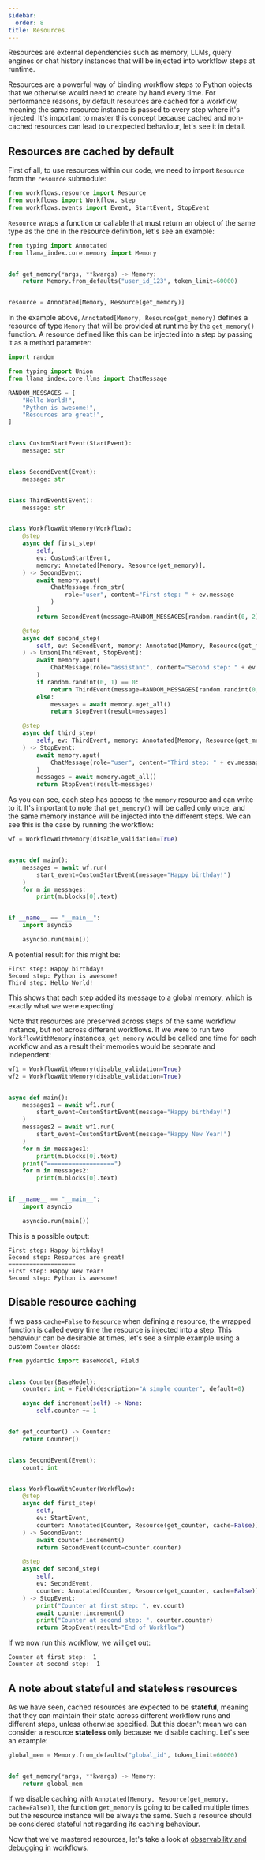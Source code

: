 ```yaml
---
sidebar:
  order: 8
title: Resources
---
```


Resources are external dependencies such as memory, LLMs, query engines or chat history instances that will be injected
into workflow steps at runtime.

Resources are a powerful way of binding workflow steps to Python objects that we otherwise would need to create by hand
every time. For performance reasons, by default resources are cached for a workflow, meaning the same resource instance
is passed to every step where it's injected. It's important to master this concept because cached and non-cached
resources can lead to unexpected behaviour, let's see it in detail.

## Resources are cached by default

First of all, to use resources within our code, we need to import `Resource` from the `resource` submodule:

```python
from workflows.resource import Resource
from workflows import Workflow, step
from workflows.events import Event, StartEvent, StopEvent
```

`Resource` wraps a function or callable that must return an object of the same type as the one in the resource
definition, let's see an example:

```python
from typing import Annotated
from llama_index.core.memory import Memory


def get_memory(*args, **kwargs) -> Memory:
    return Memory.from_defaults("user_id_123", token_limit=60000)


resource = Annotated[Memory, Resource(get_memory)]
```

In the example above, `Annotated[Memory, Resource(get_memory)` defines a resource of type `Memory` that will be provided
at runtime by the `get_memory()` function. A resource defined like this can be injected into a step by passing it as
a method parameter:

```python
import random

from typing import Union
from llama_index.core.llms import ChatMessage

RANDOM_MESSAGES = [
    "Hello World!",
    "Python is awesome!",
    "Resources are great!",
]


class CustomStartEvent(StartEvent):
    message: str


class SecondEvent(Event):
    message: str


class ThirdEvent(Event):
    message: str


class WorkflowWithMemory(Workflow):
    @step
    async def first_step(
        self,
        ev: CustomStartEvent,
        memory: Annotated[Memory, Resource(get_memory)],
    ) -> SecondEvent:
        await memory.aput(
            ChatMessage.from_str(
                role="user", content="First step: " + ev.message
            )
        )
        return SecondEvent(message=RANDOM_MESSAGES[random.randint(0, 2)])

    @step
    async def second_step(
        self, ev: SecondEvent, memory: Annotated[Memory, Resource(get_memory)]
    ) -> Union[ThirdEvent, StopEvent]:
        await memory.aput(
            ChatMessage(role="assistant", content="Second step: " + ev.message)
        )
        if random.randint(0, 1) == 0:
            return ThirdEvent(message=RANDOM_MESSAGES[random.randint(0, 2)])
        else:
            messages = await memory.aget_all()
            return StopEvent(result=messages)

    @step
    async def third_step(
        self, ev: ThirdEvent, memory: Annotated[Memory, Resource(get_memory)]
    ) -> StopEvent:
        await memory.aput(
            ChatMessage(role="user", content="Third step: " + ev.message)
        )
        messages = await memory.aget_all()
        return StopEvent(result=messages)
```

As you can see, each step has access to the `memory` resource and can write to it. It's important to note that
`get_memory()` will be called only once, and the same memory instance will be injected into the different steps. We can
see this is the case by running the workflow:

```python
wf = WorkflowWithMemory(disable_validation=True)


async def main():
    messages = await wf.run(
        start_event=CustomStartEvent(message="Happy birthday!")
    )
    for m in messages:
        print(m.blocks[0].text)


if __name__ == "__main__":
    import asyncio

    asyncio.run(main())
```

A potential result for this might be:

```text
First step: Happy birthday!
Second step: Python is awesome!
Third step: Hello World!
```

This shows that each step added its message to a global memory, which is exactly what we were expecting!

Note that resources are preserved across steps of the same workflow instance, but not across different workflows. If we
were to run two `WorkflowWithMemory` instances, `get_memory` would be called one time for each workflow and as a result
their memories would be separate and independent:

```python
wf1 = WorkflowWithMemory(disable_validation=True)
wf2 = WorkflowWithMemory(disable_validation=True)


async def main():
    messages1 = await wf1.run(
        start_event=CustomStartEvent(message="Happy birthday!")
    )
    messages2 = await wf1.run(
        start_event=CustomStartEvent(message="Happy New Year!")
    )
    for m in messages1:
        print(m.blocks[0].text)
    print("===================")
    for m in messages2:
        print(m.blocks[0].text)


if __name__ == "__main__":
    import asyncio

    asyncio.run(main())
```

This is a possible output:

```text
First step: Happy birthday!
Second step: Resources are great!
===================
First step: Happy New Year!
Second step: Python is awesome!
```

## Disable resource caching

If we pass `cache=False` to `Resource` when defining a resource, the wrapped function is called every time the resource
is injected into a step. This behaviour can be desirable at times, let's see a simple example using a custom
`Counter` class:

```python
from pydantic import BaseModel, Field


class Counter(BaseModel):
    counter: int = Field(description="A simple counter", default=0)

    async def increment(self) -> None:
        self.counter += 1


def get_counter() -> Counter:
    return Counter()


class SecondEvent(Event):
    count: int


class WorkflowWithCounter(Workflow):
    @step
    async def first_step(
        self,
        ev: StartEvent,
        counter: Annotated[Counter, Resource(get_counter, cache=False)],
    ) -> SecondEvent:
        await counter.increment()
        return SecondEvent(count=counter.counter)

    @step
    async def second_step(
        self,
        ev: SecondEvent,
        counter: Annotated[Counter, Resource(get_counter, cache=False)],
    ) -> StopEvent:
        print("Counter at first step: ", ev.count)
        await counter.increment()
        print("Counter at second step: ", counter.counter)
        return StopEvent(result="End of Workflow")
```

If we now run this workflow, we will get out:

```text
Counter at first step:  1
Counter at second step:  1
```

## A note about stateful and stateless resources

As we have seen, cached resources are expected to be **stateful**, meaning that they can maintain their state across
different workflow runs and different steps, unless otherwise specified. But this doesn't mean we can consider a
resource **stateless** only because we disable caching. Let's see an example:

```python
global_mem = Memory.from_defaults("global_id", token_limit=60000)


def get_memory(*args, **kwargs) -> Memory:
    return global_mem
```

If we disable caching with `Annotated[Memory, Resource(get_memory, cache=False)]`, the function `get_memory` is going
to be called multiple times but the resource instance will be always the same. Such a resource should be considered
stateful not regarding its caching behaviour.

Now that we've mastered resources, let's take a look at [observability and debugging](/python/framework/understanding/workflows/observability) in workflows.
